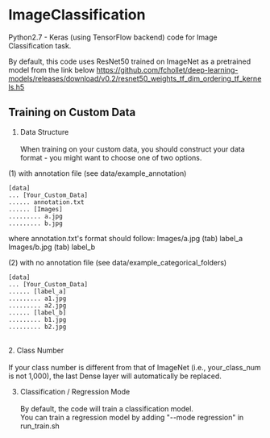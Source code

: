 # ImageClassification

Python2.7 - Keras (using TensorFlow backend) code for Image Classification task.

By default, this code uses ResNet50 trained on ImageNet as a pretrained model from the link below
https://github.com/fchollet/deep-learning-models/releases/download/v0.2/resnet50_weights_tf_dim_ordering_tf_kernels.h5


## Training on Custom Data

1. Data Structure<br /><br />
When training on your custom data, you should construct your data format - you might want to choose one of two options.

(1) with annotation file (see data/example_annotation)

```
[data]
... [Your_Custom_Data]
...... annotation.txt
...... [Images]
......... a.jpg
......... b.jpg
```

where annotation.txt's format should follow:
Images/a.jpg  (tab) label_a
Images/b.jpg  (tab) label_b

(2) with no annotation file (see data/example_categorical_folders)

```
[data]
... [Your_Custom_Data]
...... [label_a]
......... a1.jpg
......... a2.jpg
...... [label_b]
......... b1.jpg
......... b2.jpg
```
<br />
2. Class Number<br /><br />
If your class number is different from that of ImageNet (i.e., your_class_num is not 1,000), the last Dense layer will automatically be replaced.

<br />

3. Classification / Regression Mode<br /><br />
By default, the code will train a classification model.<br />
You can train a regression model by adding "--mode regression" in run_train.sh
